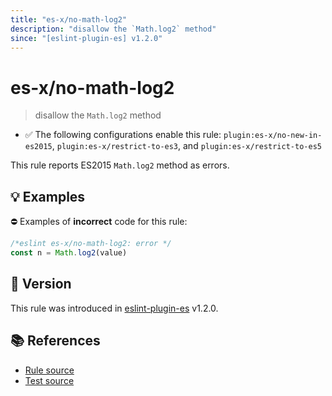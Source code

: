 ```yaml
---
title: "es-x/no-math-log2"
description: "disallow the `Math.log2` method"
since: "[eslint-plugin-es] v1.2.0"
---
```


# es-x/no-math-log2
> disallow the `Math.log2` method

- ✅ The following configurations enable this rule: `plugin:es-x/no-new-in-es2015`, `plugin:es-x/restrict-to-es3`, and `plugin:es-x/restrict-to-es5`

This rule reports ES2015 `Math.log2` method as errors.

## 💡 Examples

⛔ Examples of **incorrect** code for this rule:

<eslint-playground type="bad">

```js
/*eslint es-x/no-math-log2: error */
const n = Math.log2(value)
```

</eslint-playground>

## 🚀 Version

This rule was introduced in [eslint-plugin-es] v1.2.0.

[eslint-plugin-es]: https://github.com/mysticatea/eslint-plugin-es

## 📚 References

- [Rule source](https://github.com/ota-meshi/eslint-plugin-es-x/blob/master/lib/rules/no-math-log2.js)
- [Test source](https://github.com/ota-meshi/eslint-plugin-es-x/blob/master/tests/lib/rules/no-math-log2.js)

